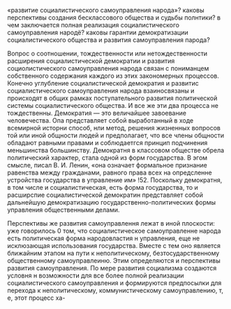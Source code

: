 «развитие социалистического самоуправления народа»? каковы перспективы создания бесклассового общества и судьбы полнтики? в чем заключается полная реализация социалистического самоуправления народё? каковы гарантии демократизации социалистического общества и развития самоуправления парода?

Вопрос о соотношении, тождественности или нетождественности расширения социалистической  демократии и развития социолистического самоуправления народа связан с пониманцем собственного содержания каждого из этих закономерных процессов. Конечно углубление социалистической демократия и развитис социалистического самоуправления народа взаиносвязаны и происходят в общих рамках поступательного развития политической системы социалистического общества. И все же эти два процесса не тождественны. Демократия — это величайшее завоевание человечества. Опа представляет собой выработанный в ходе всемирной исторни способ, нли метод, решения жизненных вопросов той или иной общности людей и предполагает, что все члены общности обладают равными правами и соблюдаетгся принцип подчинения меньшинства большинству. Демократня в классовом обществе обрела политический характер, стала одной из форм государства. В эгом смысле, писал В. И. Ленин, «она означает формальное признание равенства между гражданами, равного права всех на опредсленне устройства государства в управление им» !52. Поскольку демократня, в том числе и социалистическая, есть форма государства, то и расширспие социалистической демократин представляет собой дальнейшую демократизацию  государственно-политических формы управления общественными делами.

Перспективы же развития самоуправлення лежат в иной плоскости: уже говорилось 0 том, что социалистическое самоуправленне народа есть политическая форма народовластия н управления, еще не исклюзающая использования государства. Вместе с тем оно является ближайним этапом на пути к неполитическому, безтосударственному общественному самоуправлеиню. Этим определяются и перспективы развития самоуправления. По мере развития социализма создаются условня н возможности для все более полной реализации социалистического самоуправления и формируются предпосылки для перехода к неполитическому, коммунистическому самоуправлению, т, е, этот процесс ха-
